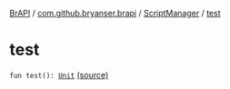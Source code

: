 [BrAPI](../../index.md) / [com.github.bryanser.brapi](../index.md) / [ScriptManager](index.md) / [test](./test.md)

# test

`fun test(): `[`Unit`](https://kotlinlang.org/api/latest/jvm/stdlib/kotlin/-unit/index.html) [(source)](https://github.com/BryanSer/BrAPI/blob/ver-kotlin/src/main/kotlin/com/github/bryanser/brapi/ScriptManager.kt#L12)
